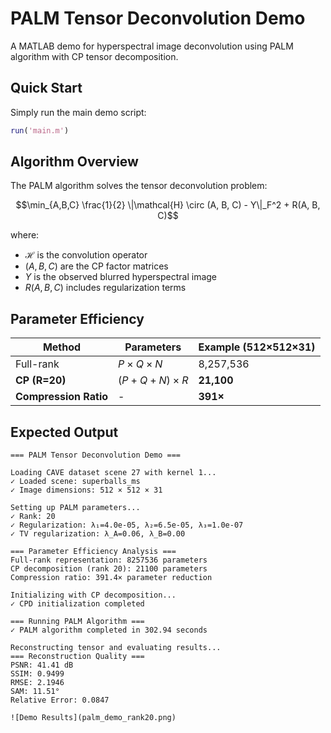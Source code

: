 # PALM Tensor Deconvolution Demo

A MATLAB demo for hyperspectral image deconvolution using PALM algorithm with CP tensor decomposition.

## Quick Start

Simply run the main demo script:

```matlab
run('main.m')
```

## Algorithm Overview

The PALM algorithm solves the tensor deconvolution problem:

$$\min_{A,B,C} \frac{1}{2} \|\mathcal{H} \circ (A, B, C) - Y\|_F^2 + R(A, B, C)$$

where:
- $\mathcal{H}$ is the convolution operator
- $(A, B, C)$ are the CP factor matrices  
- $Y$ is the observed blurred hyperspectral image
- $R(A, B, C)$ includes regularization terms

## Parameter Efficiency

| Method | Parameters | Example (512×512×31) |
|--------|------------|---------------------|
| Full-rank | $P \times Q \times N$ | 8,257,536 |
| **CP (R=20)** | $(P+Q+N) \times R$ | **21,100** |
| **Compression Ratio** | - | **391×** |

## Expected Output

```
=== PALM Tensor Deconvolution Demo ===

Loading CAVE dataset scene 27 with kernel 1...
✓ Loaded scene: superballs_ms
✓ Image dimensions: 512 × 512 × 31

Setting up PALM parameters...
✓ Rank: 20
✓ Regularization: λ₁=4.0e-05, λ₂=6.5e-05, λ₃=1.0e-07
✓ TV regularization: λ_A=0.06, λ_B=0.00

=== Parameter Efficiency Analysis ===
Full-rank representation: 8257536 parameters
CP decomposition (rank 20): 21100 parameters
Compression ratio: 391.4× parameter reduction

Initializing with CP decomposition...
✓ CPD initialization completed

=== Running PALM Algorithm ===
✓ PALM algorithm completed in 302.94 seconds

Reconstructing tensor and evaluating results...
=== Reconstruction Quality ===
PSNR: 41.41 dB
SSIM: 0.9499
RMSE: 2.1946
SAM: 11.51°
Relative Error: 0.0847

![Demo Results](palm_demo_rank20.png)
